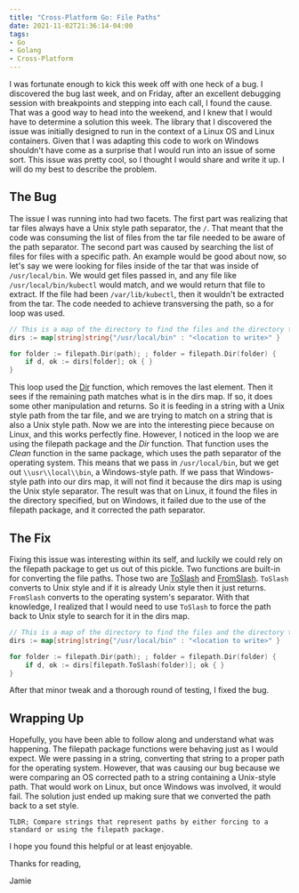```yaml
---
title: "Cross-Platform Go: File Paths"
date: 2021-11-02T21:36:14-04:00
tags:
- Go
- Golang
- Cross-Platform
---
```


I was fortunate enough to kick this week off with one heck of a bug. I discovered the bug last week, and on Friday, after an excellent debugging session with breakpoints and stepping into each call, I found the cause. That was a good way to head into the weekend, and I knew that I would have to determine a solution this week. The library that I discovered the issue was initially designed to run in the context of a Linux OS and Linux containers. Given that I was adapting this code to work on Windows shouldn't have come as a surprise that I would run into an issue of some sort. This issue was pretty cool, so I thought I would share and write it up. I will do my best to describe the problem.

## The Bug

The issue I was running into had two facets. The first part was realizing that tar files always have a Unix style path separator, the `/`. That meant that the code was consuming the list of files from the tar file needed to be aware of the path separator. The second part was caused by searching the list of files for files with a specific path. An example would be good about now, so let's say we were looking for files inside of the tar that was inside of `/usr/local/bin`. We would get files passed in, and any file like `/usr/local/bin/kubectl` would match, and we would return that file to extract. If the file had been `/var/lib/kubectl`, then it wouldn't be extracted from the tar. The code needed to achieve transversing the path, so a for loop was used.

```Go
// This is a map of the directory to find the files and the directory to write it out to.
dirs := map[string]string{"/usr/local/bin" : "<location to write>" }

for folder := filepath.Dir(path); ; folder = filepath.Dir(folder) {
    if d, ok := dirs[folder]; ok { }
}
```

This loop used the [Dir](https://cs.opensource.google/go/go/+/refs/tags/go1.17.2:src/path/filepath/path.go;l=580) function, which removes the last element. Then it sees if the remaining path matches what is in the dirs map. If so, it does some other manipulation and returns. So it is feeding in a string with a Unix style path from the tar file, and we are trying to match on a string that is also a Unix style path. Now we are into the interesting piece because on Linux, and this works perfectly fine. However, I noticed in the loop we are using the filepath package and the *Dir* function. That function uses the *Clean* function in the same package, which uses the path separator of the operating system. This means that we pass in `/usr/local/bin`, but we get out `\\usr\\local\\bin`, a Windows-style path. If we pass that Windows-style path into our dirs map, it will not find it because the dirs map is using the Unix style separator. The result was that on Linux, it found the files in the directory specified, but on Windows, it failed due to the use of the filepath package, and it corrected the path separator. 

## The Fix

Fixing this issue was interesting within its self, and luckily we could rely on the filepath package to get us out of this pickle. Two functions are built-in for converting the file paths. Those two are [ToSlash](https://cs.opensource.google/go/go/+/go1.17.2:src/path/filepath/path.go;l=166) and [FromSlash](https://cs.opensource.google/go/go/+/refs/tags/go1.17.2:src/path/filepath/path.go;l=176). `ToSlash` converts to Unix style and if it is already Unix style then it just returns. `FromSlash` converts to the operating system's separator. With that knowledge, I realized that I would need to use `ToSlash` to force the path back to Unix style to search for it in the dirs map. 

```Go
// This is a map of the directory to find the files and the directory to write it out to.
dirs := map[string]string{"/usr/local/bin" : "<location to write>" }

for folder := filepath.Dir(path); ; folder = filepath.Dir(folder) {
    if d, ok := dirs[filepath.ToSlash(folder)]; ok { }
}
``` 

After that minor tweak and a thorough round of testing, I fixed the bug.

## Wrapping Up

Hopefully, you have been able to follow along and understand what was happening. The filepath package functions were behaving just as I would expect. We were passing in a string, converting that string to a proper path for the operating system. However, that was causing our bug because we were comparing an OS corrected path to a string containing a Unix-style path. That would work on Linux, but once Windows was involved, it would fail. The solution just ended up making sure that we converted the path back to a set style.

```
TLDR; Compare strings that represent paths by either forcing to a standard or using the filepath package.
```

I hope you found this helpful or at least enjoyable.

Thanks for reading,

Jamie

